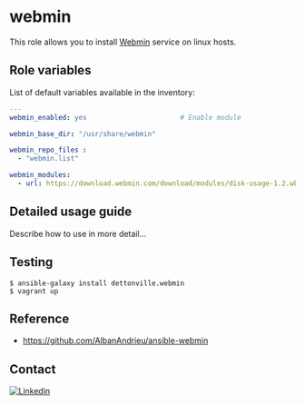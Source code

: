 
# webmin

This role allows you to install [Webmin](http://www.webmin.com) service on linux hosts.

## Role variables

List of default variables available in the inventory:

```YAML
---
webmin_enabled: yes                       # Enable module

webmin_base_dir: "/usr/share/webmin"

webmin_repo_files :
  - "webmin.list"

webmin_modules:
  - url: https://download.webmin.com/download/modules/disk-usage-1.2.wbm.gz

```

## Detailed usage guide

Describe how to use in more detail...

## Testing
```shell
$ ansible-galaxy install dettonville.webmin
$ vagrant up
```

## Reference

- https://github.com/AlbanAndrieu/ansible-webmin

## Contact

[![Linkedin](https://img.shields.io/badge/LinkedIn-0077B5?style=for-the-badge&logo=linkedin&logoColor=white)](https://www.linkedin.com/in/leejjohnson/)
